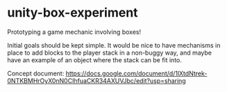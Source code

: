 # unity-box-experiment
Prototyping a game mechanic involving boxes!

Initial goals should be kept simple. It would be nice to have mechanisms in place to add blocks to the player stack in a non-buggy way, and maybe have an example of an object where the stack can be fit into.

Concept document: https://docs.google.com/document/d/1lXtdNtrek-0NTKBMHrOyX0nN0CIhfuaCKR34AXUVJbc/edit?usp=sharing
